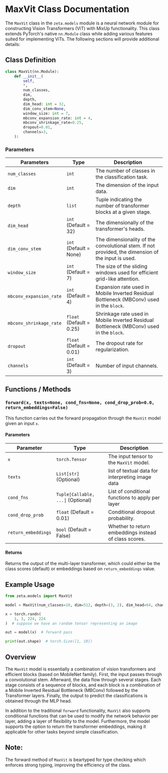 # MaxVit Class Documentation

The `MaxVit` class in the `zeta.models` module is a neural network module for constructing Vision Transformers (ViT) with MixUp functionality. This class extends PyTorch's native `nn.Module` class while adding various features suited for implementing ViTs. The following sections will provide additional details:

## Class Definition

```python
class MaxVit(nn.Module):
    def __init__(
        self,
        *,
        num_classes,
        dim,
        depth,
        dim_head: int = 32,
        dim_conv_stem=None,
        window_size: int = 7,
        mbconv_expansion_rate: int = 4,
        mbconv_shrinkage_rate=0.25,
        dropout=0.01,
        channels=3,
    ):
```

### Parameters
| Parameters            |          Type        |                                                                                                                            Description                                             |
|-----------------------|-------------------------|---------------------------------------------------------------------------------------------------------------------------------------------------------------------------------|
| `num_classes`       | `int`                | The number of classes in the classification task.                                                                                                                                                |
| `dim`               | `int`                | The dimension of the input data.                                                                                                 |
| `depth`             | `list`               | Tuple indicating the number of transformer blocks at a given stage.    |
| `dim_head`           | `int` (Default = 32) |  The dimensionally of the transformer's heads.                                     |
| `dim_conv_stem`    | `int` (Default = None)| The dimensionality of the convolutional stem. If not provided, the dimension of the input is used. |
| `window_size`        | `int` (Default = 7)  | The size of the sliding windows used for efficient grid-like attention. |
| `mbconv_expansion_rate` | `int` (Default = 4) | Expansion rate used in Mobile Inverted Residual Bottleneck (MBConv) used in the `block`. |
| `mbconv_shrinkage_rate` | `float` (Default = 0.25) | Shrinkage rate used in Mobile Inverted Residual Bottleneck (MBConv) used in the `block`. |
| `dropout`            | `float` (Default = 0.01) | The dropout rate for regularization.                         |
| `channels`           | `int`   (Default = 3) | Number of input channels.                                     |

## Functions / Methods

### `forward(x, texts=None, cond_fns=None, cond_drop_prob=0.0, return_embeddings=False)`

This function carries out the forward propagation through the `MaxVit` model given an input `x`. 

#### Parameters 
| Parameter            |          Type        |                                                                                                                            Description                                             |
|-----------------------|-------------------------|---------------------------------------------------------------------------------------------------------------------------------------------------------------------------------|
| `x`                    | `torch.Tensor`       | The input tensor to the `MaxVit` model.                                                                                                     |
| `texts`                |`List[str]` (Optional)| list of textual data for interpreting image data |
| `cond_fns`           |`Tuple[Callable, ...]` (Optional)|  List of conditional functions to apply per layer |
| `cond_drop_prob` |`float` (Default = 0.01) | Conditional dropout probability. |
| `return_embeddings` |`bool` (Default = False) | Whether to return embeddings instead of class scores.|

#### Returns
Returns the output of the multi-layer transformer, which could either be the class scores (default) or embeddings based on `return_embeddings` value.

## Example Usage

```python
from zeta.models import MaxVit

model = MaxVit(num_classes=10, dim=512, depth=(3, 2), dim_head=64, channels=3)

x = torch.randn(
    1, 3, 224, 224
)  # suppose we have an random tensor representing an image

out = model(x)  # forward pass

print(out.shape)  # torch.Size([1, 10])
```

## Overview

The `MaxVit` model is essentially a combination of vision transformers and efficient blocks (based on MobileNet family). First, the input passes through a convolutional stem. Afterward, the data flow through several stages. Each stage consists of a sequence of blocks, and each block is a combination of a Mobile Inverted Residual Bottleneck (MBConv) followed by the Transformer layers. Finally, the output to predict the classifications is obtained through the MLP head. 

In addition to the traditional `forward` functionality, `MaxVit` also supports conditional functions that can be used to modify the network behavior per layer, adding a layer of flexibility to the model. Furthermore, the model supports the option to return the transformer embeddings, making it applicable for other tasks beyond simple classification.

## Note:
The forward method of `MaxVit` is beartyped for type checking which enforces strong typing, improving the efficiency of the class.
